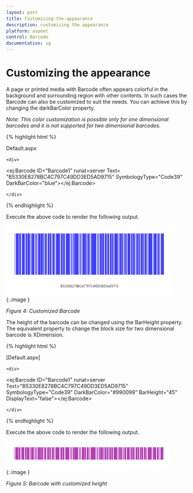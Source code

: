```yaml
---
layout: post
title: Customizing-the-appearance
description: customizing the appearance
platform: aspnet
control: Barcode
documentation: ug
---
```


# Customizing the appearance

A page or printed media with Barcode often appears colorful in the background and surrounding region with other contents. In such cases the Barcode can also be customized to suit the needs. You can achieve this by changing the darkBarColor property.



_Note: This color customization is possible only for one dimensional barcodes and it is not supported for two dimensional barcodes._



{% highlight html %}

Default.aspx






<div>

    <div>

<ej:Barcode ID="Barcode1"  runat=server Text= "B5330E8278BC4C797C49DD3ED5AD9715" SymbologyType="Code39" DarkBarColor="blue"></ej:Barcode>

    </div>

</div>
</code>
</pre>


{% endhighlight %}



Execute the above code to render the following output.



![](Customizing-the-appearance_images/Customizing-the-appearance_img2.png) 
{:.image }


_Figure_ _4: Customized Barcode_

The height of the barcode can be changed using the BarHeight property. The equivalent property to change the block size for two dimensional barcode is XDimension.



{% highlight html %}

[Default.aspx]



<div>

    <div>

<ej:Barcode ID="Barcode1"  runat=server Text="B5330E8278BC4C797C49DD3ED5AD9715" SymbologyType="Code39" DarkBarColor="#990099" BarHeight="45" DisplayText="false"></ej:Barcode>

    </div>

</div>





{% endhighlight %}



Execute the above code to render the following output.


![](Customizing-the-appearance_images/Customizing-the-appearance_img3.png) 
{:.image }


_Figure_ _5: Barcode with customized height_



